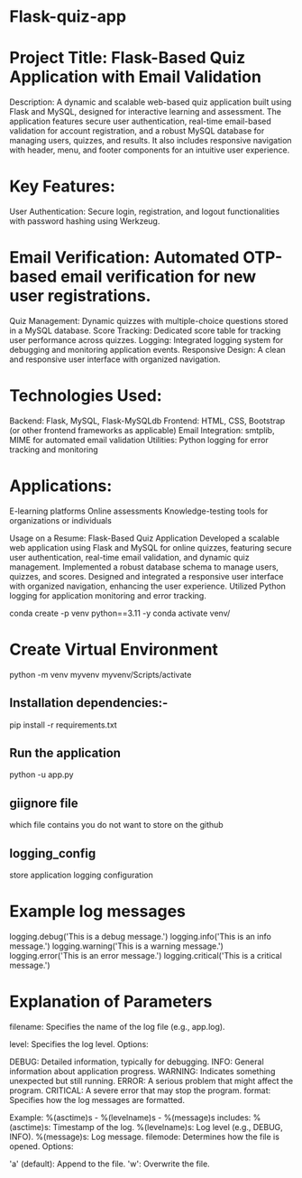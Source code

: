 # Flask-quiz-app

# Project Title: Flask-Based Quiz Application with Email Validation
Description:
A dynamic and scalable web-based quiz application built using Flask and MySQL, designed for interactive learning and assessment. The application features secure user authentication, real-time email-based validation for account registration, and a robust MySQL database for managing users, quizzes, and results. It also includes responsive navigation with header, menu, and footer components for an intuitive user experience.

# Key Features:
User Authentication: Secure login, registration, and logout functionalities with password hashing using Werkzeug.

# Email Verification: Automated OTP-based email verification for new user registrations.
Quiz Management: Dynamic quizzes with multiple-choice questions stored in a MySQL database.
Score Tracking: Dedicated score table for tracking user performance across quizzes.
Logging: Integrated logging system for debugging and monitoring application events.
Responsive Design: A clean and responsive user interface with organized navigation.

# Technologies Used:
Backend: Flask, MySQL, Flask-MySQLdb
Frontend: HTML, CSS, Bootstrap (or other frontend frameworks as applicable)
Email Integration: smtplib, MIME for automated email validation
Utilities: Python logging for error tracking and monitoring

# Applications:
E-learning platforms
Online assessments
Knowledge-testing tools for organizations or individuals

Usage on a Resume:
Flask-Based Quiz Application
Developed a scalable web application using Flask and MySQL for online quizzes, featuring secure user authentication, real-time email validation, and dynamic quiz management. Implemented a robust database schema to manage users, quizzes, and scores. Designed and integrated a responsive user interface with organized navigation, enhancing the user experience. Utilized Python logging for application monitoring and error tracking.


conda create -p venv python==3.11 -y 
conda activate venv/

# Create Virtual Environment
python -m venv myvenv
myvenv/Scripts/activate

## Installation dependencies:-
pip install -r requirements.txt

## Run the application 
python -u app.py

## giignore file 
which file contains you do not want to store on the github 

## logging_config 
store application logging configuration

# Example log messages
logging.debug('This is a debug message.')
logging.info('This is an info message.')
logging.warning('This is a warning message.')
logging.error('This is an error message.')
logging.critical('This is a critical message.')

# Explanation of Parameters
filename: Specifies the name of the log file (e.g., app.log).

level: Specifies the log level. Options:

DEBUG: Detailed information, typically for debugging.
INFO: General information about application progress.
WARNING: Indicates something unexpected but still running.
ERROR: A serious problem that might affect the program.
CRITICAL: A severe error that may stop the program.
format: Specifies how the log messages are formatted.

Example: %(asctime)s - %(levelname)s - %(message)s includes:
%(asctime)s: Timestamp of the log.
%(levelname)s: Log level (e.g., DEBUG, INFO).
%(message)s: Log message.
filemode: Determines how the file is opened. Options:

'a' (default): Append to the file.
'w': Overwrite the file.

